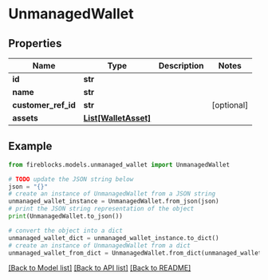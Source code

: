 # UnmanagedWallet


## Properties

Name | Type | Description | Notes
------------ | ------------- | ------------- | -------------
**id** | **str** |  | 
**name** | **str** |  | 
**customer_ref_id** | **str** |  | [optional] 
**assets** | [**List[WalletAsset]**](WalletAsset.md) |  | 

## Example

```python
from fireblocks.models.unmanaged_wallet import UnmanagedWallet

# TODO update the JSON string below
json = "{}"
# create an instance of UnmanagedWallet from a JSON string
unmanaged_wallet_instance = UnmanagedWallet.from_json(json)
# print the JSON string representation of the object
print(UnmanagedWallet.to_json())

# convert the object into a dict
unmanaged_wallet_dict = unmanaged_wallet_instance.to_dict()
# create an instance of UnmanagedWallet from a dict
unmanaged_wallet_from_dict = UnmanagedWallet.from_dict(unmanaged_wallet_dict)
```
[[Back to Model list]](../README.md#documentation-for-models) [[Back to API list]](../README.md#documentation-for-api-endpoints) [[Back to README]](../README.md)


